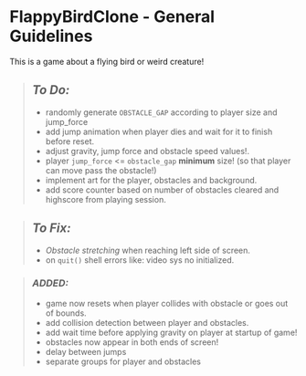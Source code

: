 
# **FlappyBirdClone** - General Guidelines

This is a game about a flying bird or weird creature!

> ## ***To Do:***
> 
> - randomly generate `OBSTACLE_GAP` according to
> player size and jump_force
> - add jump animation when player dies and wait
> for it to finish before reset.
> - adjust gravity, jump force and obstacle
> speed values!.  
> - player `jump_force` <= `obstacle_gap`
> **minimum** size! (so that player can move
> pass the obstacle!)  
> - implement art for the player, obstacles and
> background.  
> - add score counter based on number of
> obstacles cleared and highscore from
> playing session.  

> ## ***To Fix:***
>
> - *Obstacle stretching* when reaching left
> side of screen.  
> - on `quit()` shell errors like: video sys no
> initialized.  

> ### ***ADDED:***
>
> - game now resets when player collides with
> obstacle or goes out of bounds.
> - add collision detection between player and
> obstacles. 
> - add wait time before applying gravity on
> player at startup of game!  
> - obstacles now appear in both ends of
> screen!  
> - delay between jumps  
> - separate groups for player and obstacles  